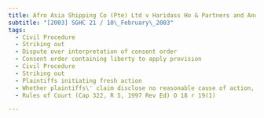 ```yaml
---
title: Afro Asia Shipping Co (Pte) Ltd v Haridass Ho & Partners and Another 
subtitle: "[2003] SGHC 21 / 10\_February\_2003"
tags:
  - Civil Procedure
  - Striking out
  - Dispute over interpretation of consent order
  - Consent order containing liberty to apply provision
  - Civil Procedure
  - Striking out
  - Plaintiffs initiating fresh action
  - Whether plaintiffs\' claim disclose no reasonable cause of action, frivolous or vexatious, or abuse of process
  - Rules of Court (Cap 322, R 5, 1997 Rev Ed) O 18 r 19(1)

---
```


